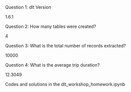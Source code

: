 Question 1: dlt Version

1.6.1


Question 2: How many tables were created?

4



Question 3: What is the total number of records extracted?

10000


Question 4: What is the average trip duration?

12.3049



Codes and solutions in the dlt_workshop_homework.ipynb

